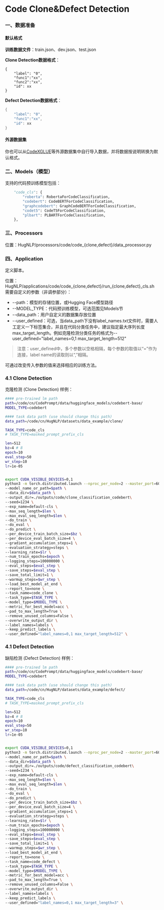 # Code Clone&Defect Detection

### 一、数据准备

#### 默认格式

**训练数据文件**：train.json、dev.json、test.json

**Clone Detection数据格式**：

```
{
	"label": "0",
	"func1":"xx",
	"func2":"xx",
	"id": xx
}

```

**Defect Detection数据格式**：

```cpp
{
	"label": "0",
	"func1":"xx",
	"id": xx
}
```

#### 外源数据集

你也可以从[CodeXGLUE](https://github.com/microsoft/CodeXGLUE)等外源数据集中自行导入数据，并将数据按说明转换为默认格式。

### 二、Models（模型）

支持的代码预训练模型包括：

```python
    "code_cls": {
        "roberta": RobertaForCodeClassification,
        "codebert": CodeBERTForCodeClassification,
        "graphcodebert": GraphCodeBERTForCodeClassification,
        "codet5": CodeT5ForCodeClassification,
        "plbart": PLBARTForCodeClassification,
    },
```

### 三、Processors

位置：HugNLP/processors/code/code_{clone,defect}/data_processor.py

### 四、Application

定义脚本。

位置：HugNLP/applications/code/code_{clone,defect}/run\_{clone,defect}\_cls.sh
需要自定义的参数（非调参部分）：

- --path：模型的存储位置，或Hugging Face模型路径
- --MODEL_TYPE：代码预训练模型，可选范围见Models节
- --data_path：用户自定义的数据集存放位置
- --user_defined：可选，当data_path下没有label_names.txt文件时，需要人工定义一下标签集合，并且在代码分类任务中，建议指定最大序列长度max_target_length。例如克隆检测分类任务的格式为--user_defined="label_names=0,1 max_target_length=512"

> 注意：user_defined中，多个参数以空格相隔，每个参数的取值以“=”作为连接，label name的读取则以“,”相隔。

可通过改变传入参数的值来选择相应的训练方法。

### 4.1 Clone Detection

克隆检测 (Clone Detection) 样例：

```bash
#### pre-trained lm path
path=/code/cn/CodePrompt/data/huggingface_models/codebert-base/
MODEL_TYPE=codebert

#### task data path (use should change this path)
data_path=/code/cn/HugNLP/datasets/data_example/clone/

TASK_TYPE=code_cls
# TASK_TYPE=masked_prompt_prefix_cls

len=512
bz=4 # 8
epoch=10
eval_step=50
wr_step=10
lr=1e-05


export CUDA_VISIBLE_DEVICES=0,1
python3 -m torch.distributed.launch --nproc_per_node=2 --master_port=6014 hugnlp_runner.py \
--model_name_or_path=$path \
--data_dir=$data_path \
--output_dir=./outputs/code/clone_classification_codebert\
--seed=1234 \
--exp_name=default-cls \
--max_seq_length=$len \
--max_eval_seq_length=$len \
--do_train \
--do_eval \
--do_predict \
--per_device_train_batch_size=$bz \
--per_device_eval_batch_size=4 \
--gradient_accumulation_steps=1 \
--evaluation_strategy=steps \
--learning_rate=$lr \
--num_train_epochs=$epoch \
--logging_steps=100000000 \
--eval_steps=$eval_step \
--save_steps=$eval_step \
--save_total_limit=1 \
--warmup_steps=$wr_step \
--load_best_model_at_end \
--report_to=none \
--task_name=code_clone \
--task_type=$TASK_TYPE \
--model_type=$MODEL_TYPE \
--metric_for_best_model=acc \
--pad_to_max_length=True \
--remove_unused_columns=False \
--overwrite_output_dir \
--label_names=labels \
--keep_predict_labels \
--user_defined="label_names=0,1 max_target_length=512" \
```

### 4.1 Defect Detection

缺陷检测 (Defect Detection) 样例：

```bash
#### pre-trained lm path
path=/code/cn/CodePrompt/data/huggingface_models/codebert-base/
MODEL_TYPE=codebert

#### task data path (use should change this path)
data_path=/code/cn/HugNLP/datasets/data_example/defect/

TASK_TYPE=code_cls
# TASK_TYPE=masked_prompt_prefix_cls

len=512
bz=4 # 8
epoch=10
eval_step=50
wr_step=10
lr=1e-05


export CUDA_VISIBLE_DEVICES=0,1
python3 -m torch.distributed.launch --nproc_per_node=2 --master_port=6014 hugnlp_runner.py \
--model_name_or_path=$path \
--data_dir=$data_path \
--output_dir=./outputs/code/defect_classification_codebert\
--seed=1234 \
--exp_name=default-cls \
--max_seq_length=$len \
--max_eval_seq_length=$len \
--do_train \
--do_eval \
--do_predict \
--per_device_train_batch_size=$bz \
--per_device_eval_batch_size=4 \
--gradient_accumulation_steps=1 \
--evaluation_strategy=steps \
--learning_rate=$lr \
--num_train_epochs=$epoch \
--logging_steps=100000000 \
--eval_steps=$eval_step \
--save_steps=$eval_step \
--save_total_limit=1 \
--warmup_steps=$wr_step \
--load_best_model_at_end \
--report_to=none \
--task_name=code_defect \
--task_type=$TASK_TYPE \
--model_type=$MODEL_TYPE \
--metric_for_best_model=acc \
--pad_to_max_length=True \
--remove_unused_columns=False \
--overwrite_output_dir \
--label_names=labels \
--keep_predict_labels \
--user_defined="label_names=0,1 max_target_length=3" \

```
